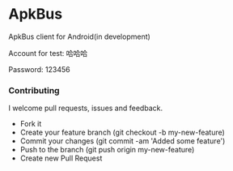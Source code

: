 # ApkBus
ApkBus client for Android(in development)

Account for test: 哈哈哈

Password: 123456



### Contributing

I welcome pull requests, issues and feedback.

- Fork it
- Create your feature branch (git checkout -b my-new-feature)
- Commit your changes (git commit -am 'Added some feature')
- Push to the branch (git push origin my-new-feature)
- Create new Pull Request


